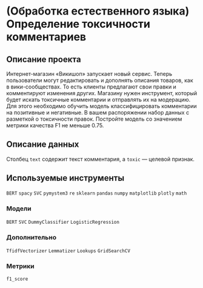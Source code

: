 # (Обработка естественного языка) Определение токсичности комментариев

## Описание проекта

Интернет-магазин «Викишоп» запускает новый сервис. Теперь пользователи могут редактировать и дополнять описания товаров, как в вики-сообществах. 
То есть клиенты предлагают свои правки и комментируют изменения других. Магазину нужен инструмент, который будет искать токсичные комментарии и отправлять их на модерацию.
Для этого необходимо обучить модель классифицировать комментарии на позитивные и негативные. В вашем распоряжении набор данных с разметкой о токсичности правок.
Постройте модель со значением метрики качества F1 не меньше 0.75.

## Описание данных

Столбец `text` содержит текст комментария, а `toxic` — целевой признак.

## Используемые инструменты

`BERT` `spacy` `SVC` `pymystem3` `re` `sklearn` `pandas` `numpy` `matplotlib` `plotly` `math`

### Модели

`BERT` `SVC` `DummyClassifier` `LogisticRegression`

### Дополнительно

`TfidfVectorizer` `Lemmatizer` `Lookups` `GridSearchCV`

### Метрики

`f1_score`
